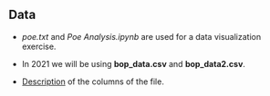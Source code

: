 ## Data 

* _poe.txt_ and _Poe Analysis.ipynb_ are used for a data visualization exercise.

* In 2021 we will be using **bop_data.csv** and **bop_data2.csv**.

* [Description](https://github.com/PACESTEM/STEMINSTITUTE2021/blob/main/data/DataDictionary.csv) of the columns of the file.

